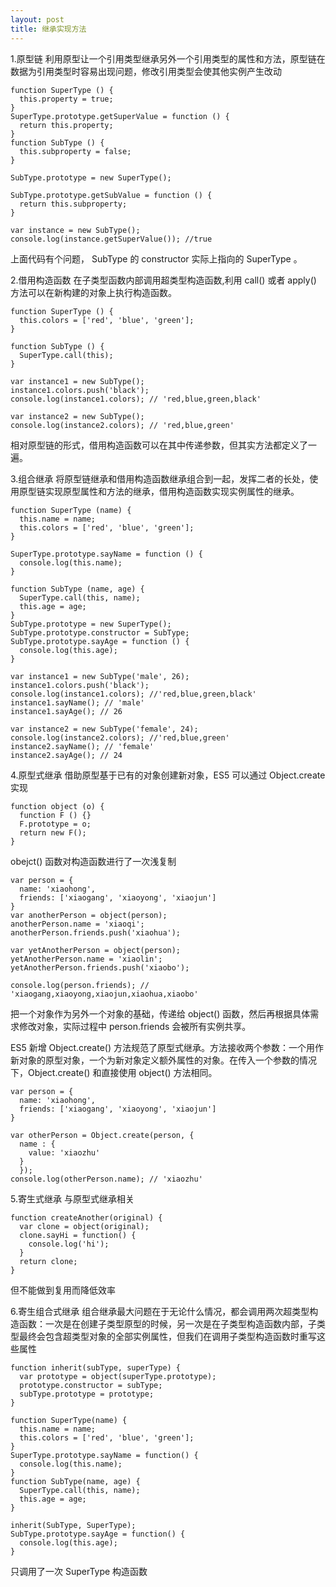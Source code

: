 ```yaml
---
layout: post
title: 继承实现方法
---
```


1.原型链
利用原型让一个引用类型继承另外一个引用类型的属性和方法，原型链在数据为引用类型时容易出现问题，修改引用类型会使其他实例产生改动
~~~
function SuperType () {
  this.property = true;
}
SuperType.prototype.getSuperValue = function () {
  return this.property;
}
function SubType () {
  this.subproperty = false;
}

SubType.prototype = new SuperType();

SubType.prototype.getSubValue = function () {
  return this.subproperty;
}

var instance = new SubType();
console.log(instance.getSuperValue()); //true
~~~

上面代码有个问题， SubType 的 constructor 实际上指向的 SuperType 。

2.借用构造函数
在子类型函数内部调用超类型构造函数,利用 call() 或者 apply() 方法可以在新构建的对象上执行构造函数。
~~~
function SuperType () {
  this.colors = ['red', 'blue', 'green'];
}

function SubType () {
  SuperType.call(this);
}

var instance1 = new SubType();
instance1.colors.push('black');
console.log(instance1.colors); // 'red,blue,green,black'

var instance2 = new SubType();
console.log(instance2.colors); // 'red,blue,green'
~~~

相对原型链的形式，借用构造函数可以在其中传递参数，但其实方法都定义了一遍。

3.组合继承
将原型链继承和借用构造函数继承组合到一起，发挥二者的长处，使用原型链实现原型属性和方法的继承，借用构造函数实现实例属性的继承。
~~~
function SuperType (name) {
  this.name = name;
  this.colors = ['red', 'blue', 'green'];
}

SuperType.prototype.sayName = function () {
  console.log(this.name);
}

function SubType (name, age) {
  SuperType.call(this, name);
  this.age = age;
}
SubType.prototype = new SuperType();
SubType.prototype.constructor = SubType;
SubType.prototype.sayAge = function () {
  console.log(this.age);
}

var instance1 = new SubType('male', 26);
instance1.colors.push('black');
console.log(instance1.colors); //'red,blue,green,black'
instance1.sayName(); // 'male'
instance1.sayAge(); // 26

var instance2 = new SubType('female', 24);
console.log(instance2.colors); //'red,blue,green'
instance2.sayName(); // 'female'
instance2.sayAge(); // 24
~~~

4.原型式继承
借助原型基于已有的对象创建新对象，ES5 可以通过 Object.create 实现

~~~
function object (o) {
  function F () {}
  F.prototype = o;
  return new F();
}
~~~

obejct() 函数对构造函数进行了一次浅复制

~~~
var person = {
  name: 'xiaohong',
  friends: ['xiaogang', 'xiaoyong', 'xiaojun']
}
var anotherPerson = object(person);
anotherPerson.name = 'xiaoqi';
anotherPerson.friends.push('xiaohua');

var yetAnotherPerson = object(person);
yetAnotherPerson.name = 'xiaolin';
yetAnotherPerson.friends.push('xiaobo');

console.log(person.friends); // 'xiaogang,xiaoyong,xiaojun,xiaohua,xiaobo'
~~~

把一个对象作为另外一个对象的基础，传递给 object() 函数，然后再根据具体需求修改对象，实际过程中 person.friends 会被所有实例共享。

ES5 新增 Object.create() 方法规范了原型式继承。方法接收两个参数：一个用作新对象的原型对象，一个为新对象定义额外属性的对象。在传入一个参数的情况下，Object.create() 和直接使用 object() 方法相同。

~~~
var person = {
  name: 'xiaohong',
  friends: ['xiaogang', 'xiaoyong', 'xiaojun']
}

var otherPerson = Object.create(person, {
  name : {
    value: 'xiaozhu'
  }
  });
console.log(otherPerson.name); // 'xiaozhu'
~~~

5.寄生式继承
与原型式继承相关

~~~
function createAnother(original) {
  var clone = object(original);
  clone.sayHi = function() {
    console.log('hi');
  }
  return clone;
}
~~~
但不能做到复用而降低效率

6.寄生组合式继承
组合继承最大问题在于无论什么情况，都会调用两次超类型构造函数：一次是在创建子类型原型的时候，另一次是在子类型构造函数内部，子类型最终会包含超类型对象的全部实例属性，但我们在调用子类型构造函数时重写这些属性

~~~
function inherit(subType, superType) {
  var prototype = object(superType.prototype);
  prototype.constructor = subType;
  subType.prototype = prototype;
}
~~~

~~~
function SuperType(name) {
  this.name = name;
  this.colors = ['red', 'blue', 'green'];
}
SuperType.prototype.sayName = function() {
  console.log(this.name);
}
function SubType(name, age) {
  SuperType.call(this, name);
  this.age = age;
}

inherit(SubType, SuperType);
SubType.prototype.sayAge = function() {
  console.log(this.age);
}
~~~

只调用了一次 SuperType 构造函数
